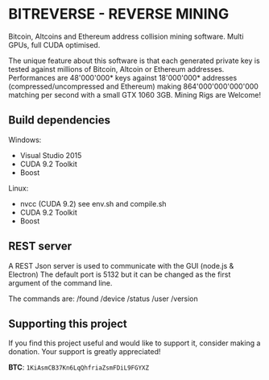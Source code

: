 # BITREVERSE - REVERSE MINING
Bitcoin, Altcoins and Ethereum address collision mining software.
Multi GPUs, full CUDA optimised.

The unique feature about this software is that each generated private key is tested against millions of Bitcoin, Altcoin or Ethereum addresses. Performances are 48'000'000* keys against 18'000'000* addresses (compressed/uncompressed and Ethereum) making 864'000'000'000'000 matching per second with a small GTX 1060 3GB. Mining Rigs are Welcome!



## Build dependencies

Windows:
  - Visual Studio 2015
  - CUDA 9.2 Toolkit
  - Boost

Linux:
  - nvcc (CUDA 9.2) see env.sh and compile.sh
  - CUDA 9.2 Toolkit
  - Boost

## REST server

A REST Json server is used to communicate with the GUI (node.js & Electron) The default port is 5132 but it can be changed as the first argument of the command line.

The commands are:
			/found
			/device
			/status
			/user
      /version

## Supporting this project

If you find this project useful and would like to support it, consider making a donation. Your support is greatly appreciated!

**BTC**: `1KiAsmCB37Kn6LqQhfriaZsmFDiL9FGYXZ`
